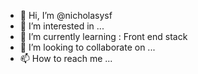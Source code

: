 - 👋 Hi, I’m @nicholasysf
- 👀 I’m interested in ...
- 🌱 I’m currently learning : Front end stack
- 💞️ I’m looking to collaborate on ...
- 📫 How to reach me ...

<!---
nicholasysf/nicholasysf is a ✨ special ✨ repository because its `README.md` (this file) appears on your GitHub profile.
You can click the Preview link to take a look at your changes.
--->
